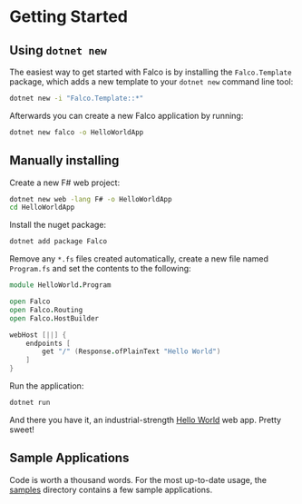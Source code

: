 # Getting Started

## Using `dotnet new`

The easiest way to get started with Falco is by installing the `Falco.Template` package, which adds a new template to your `dotnet new` command line tool:

```cmd
dotnet new -i "Falco.Template::*"
```

Afterwards you can create a new Falco application by running:

```cmd
dotnet new falco -o HelloWorldApp
```

## Manually installing

Create a new F# web project:

```cmd
dotnet new web -lang F# -o HelloWorldApp
cd HelloWorldApp
```

Install the nuget package:

```cmd
dotnet add package Falco
```

Remove any `*.fs` files created automatically, create a new file named `Program.fs` and set the contents to the following:

```fsharp
module HelloWorld.Program

open Falco
open Falco.Routing
open Falco.HostBuilder

webHost [||] {
    endpoints [
        get "/" (Response.ofPlainText "Hello World")
    ]
}
```

Run the application:

```cmd
dotnet run
```

And there you have it, an industrial-strength [Hello World](https://github.com/pimbrouwers/Falco/tree/master/samples/HelloWorld) web app. Pretty sweet!

## Sample Applications

Code is worth a thousand words. For the most up-to-date usage, the [samples](https://github.com/pimbrouwers/Falco/tree/master/samples/) directory contains a few sample applications.
